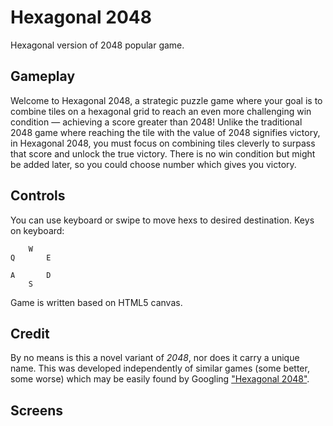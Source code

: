 # Hexagonal 2048

Hexagonal version of 2048 popular game.

## Gameplay

Welcome to Hexagonal 2048, a strategic puzzle game where your goal is to combine tiles on a hexagonal grid to reach an even more challenging win condition — achieving a score greater than 2048!
Unlike the traditional 2048 game where reaching the tile with the value of 2048 signifies victory, in Hexagonal 2048, you must focus on combining tiles cleverly to surpass that score and unlock the true victory.
There is no win condition but might be added later, so you could choose number which gives you victory.

## Controls

You can use keyboard or swipe to move hexs to desired destination.
Keys on keyboard:

        W
    Q       E

    A       D
        S

Game is written based on HTML5 canvas.

## Credit

By no means is this a novel variant of _2048_, nor does it carry a unique name. This was developed independently of similar games (some better, some worse) which may be easily found by Googling ["Hexagonal 2048"](https://www.google.com/search?q=hexagonal%202048).

## Screens
